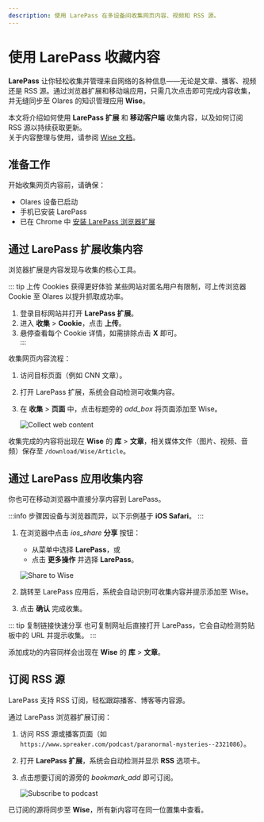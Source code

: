 ```yaml
---
description: 使用 LarePass 在多设备间收集网页内容、视频和 RSS 源。
---
```


# 使用 LarePass 收藏内容

**LarePass** 让你轻松收集并管理来自网络的各种信息——无论是文章、播客、视频还是 RSS 源。通过浏览器扩展和移动端应用，只需几次点击即可完成内容收集，并无缝同步至 Olares 的知识管理应用 **Wise**。

本文将介绍如何使用 **LarePass 扩展** 和 **移动客户端** 收集内容，以及如何订阅 RSS 源以持续获取更新。  
关于内容整理与使用，请参阅 [Wise 文档](../olares/wise/)。

## 准备工作

开始收集网页内容前，请确保：

- Olares 设备已启动  
- 手机已安装 LarePass  
- 已在 Chrome 中 [安装 LarePass 浏览器扩展](index.md#安装-larepass-浏览器扩展)

## 通过 LarePass 扩展收集内容

浏览器扩展是内容发现与收集的核心工具。  

::: tip 上传 Cookies 获得更好体验
某些网站对匿名用户有限制，可上传浏览器 Cookie 至 Olares 以提升抓取成功率。

1. 登录目标网站并打开 **LarePass 扩展**。  
2. 进入 **收集** > **Cookie**，点击 **上传**。  
3. 悬停查看每个 Cookie 详情，如需排除点击 **X** 即可。  
:::

收集网页内容流程：

1. 访问目标页面（例如 CNN 文章）。  
2. 打开 LarePass 扩展，系统会自动检测可收集内容。  
3. 在 **收集** > **页面** 中，点击标题旁的 <i class="material-symbols-outlined">add_box</i> 将页面添加至 Wise。  

   ![Collect web content](/images/manual/tutorials/wise-collect-web-content.png#bordered)

收集完成的内容将出现在 **Wise** 的 **库** > **文章**，相关媒体文件（图片、视频、音频）保存至 `/download/Wise/Article`。

## 通过 LarePass 应用收集内容

你也可在移动浏览器中直接分享内容到 LarePass。

:::info
步骤因设备与浏览器而异，以下示例基于 **iOS Safari**。
:::

1. 在浏览器中点击 <i class="material-symbols-outlined">ios_share</i> **分享** 按钮：  
   - 从菜单中选择 **LarePass**，或  
   - 点击 **更多操作** 并选择 **LarePass**。  

   ![Share to Wise](/images/manual/tutorials/wise-add-articles-via-share.png#bordered)

2. 跳转至 LarePass 应用后，系统会自动识别可收集内容并提示添加至 Wise。  
3. 点击 **确认** 完成收集。  

::: tip 复制链接快速分享
也可复制网址后直接打开 LarePass，它会自动检测剪贴板中的 URL 并提示收集。
:::

添加成功的内容同样会出现在 **Wise** 的 **库** > **文章**。

## 订阅 RSS 源

LarePass 支持 RSS 订阅，轻松跟踪播客、博客等内容源。

通过 LarePass 浏览器扩展订阅：

1. 访问 RSS 源或播客页面（如 `https://www.spreaker.com/podcast/paranormal-mysteries--2321086`）。  
2. 打开 **LarePass 扩展**，系统会自动检测并显示 **RSS** 选项卡。  
3. 点击想要订阅的源旁的 <i class="material-symbols-outlined">bookmark_add</i> 即可订阅。  

   ![Subscribe to podcast](/images/manual/tutorials/wise-sub-podcast.png#bordered)

已订阅的源将同步至 **Wise**，所有新内容可在同一位置集中查看。
```
